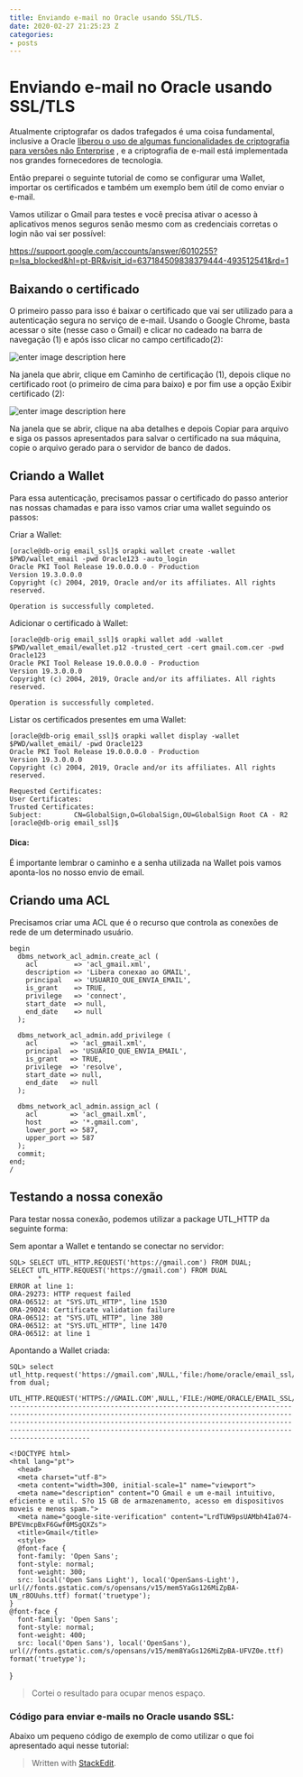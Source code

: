 ```yaml
---
title: Enviando e-mail no Oracle usando SSL/TLS.
date: 2020-02-27 21:25:23 Z
categories:
- posts
---
```



# Enviando e-mail no Oracle usando SSL/TLS

Atualmente criptografar os dados trafegados é uma coisa fundamental, inclusive a Oracle [liberou o uso de algumas funcionalidades de criptografia para versões não Enterprise](https://oracle-base.com/blog/2015/06/27/native-network-encryption-not-part-of-advanced-security-option/) , e a  criptografia de e-mail está implementada nos grandes fornecedores de tecnologia. 

Então preparei o seguinte tutorial de como se configurar uma Wallet, importar os certificados e também um exemplo bem útil de como enviar o e-mail.

Vamos utilizar o Gmail para testes e você precisa ativar o acesso à aplicativos menos seguros senão mesmo com as credenciais corretas o login não vai ser possível:

https://support.google.com/accounts/answer/6010255?p=lsa_blocked&hl=pt-BR&visit_id=637184509838379444-493512541&rd=1


## Baixando o certificado

O primeiro passo para isso é baixar o certificado que vai ser utilizado para a autenticação segura no serviço de e-mail.
Usando o Google Chrome, basta acessar o site (nesse caso o Gmail) e clicar no cadeado na barra de navegação (1) e após isso clicar no campo certificado(2):

![enter image description here](https://i.imgur.com/xbJuRTh.png)

Na janela que abrir, clique em Caminho de certificação (1), depois clique no certificado root (o primeiro de cima para baixo)  e por fim use a opção Exibir certificado (2):

![enter image description here](https://i.imgur.com/Ma4rLQ5.png)

Na janela que se abrir, clique  na aba detalhes e depois Copiar para arquivo e siga os passos apresentados para salvar o certificado na sua máquina, copie o arquivo gerado para o servidor de banco de dados.

## Criando a Wallet

Para essa autenticação, precisamos passar o certificado do passo anterior nas nossas chamadas e para isso vamos criar uma wallet seguindo os passos:

 Criar a Wallet:

    [oracle@db-orig email_ssl]$ orapki wallet create -wallet $PWD/wallet_email -pwd Oracle123 -auto_login
    Oracle PKI Tool Release 19.0.0.0.0 - Production
    Version 19.3.0.0.0
    Copyright (c) 2004, 2019, Oracle and/or its affiliates. All rights reserved.
    
    Operation is successfully completed.

Adicionar o certificado à Wallet:

    [oracle@db-orig email_ssl]$ orapki wallet add -wallet $PWD/wallet_email/ewallet.p12 -trusted_cert -cert gmail.com.cer -pwd Oracle123
    Oracle PKI Tool Release 19.0.0.0.0 - Production
    Version 19.3.0.0.0
    Copyright (c) 2004, 2019, Oracle and/or its affiliates. All rights reserved.
    
    Operation is successfully completed.

Listar os certificados presentes em uma Wallet:

    [oracle@db-orig email_ssl]$ orapki wallet display -wallet $PWD/wallet_email/ -pwd Oracle123
    Oracle PKI Tool Release 19.0.0.0.0 - Production
    Version 19.3.0.0.0
    Copyright (c) 2004, 2019, Oracle and/or its affiliates. All rights reserved.
    
    Requested Certificates: 
    User Certificates:
    Trusted Certificates: 
    Subject:        CN=GlobalSign,O=GlobalSign,OU=GlobalSign Root CA - R2
    [oracle@db-orig email_ssl]$ 
#### Dica:
É importante lembrar o caminho e a senha utilizada na Wallet pois vamos aponta-los no nosso envio de email.

## Criando uma ACL

Precisamos criar uma ACL que é o recurso que controla as conexões de rede de um determinado usuário.

    begin
      dbms_network_acl_admin.create_acl (
        acl         => 'acl_gmail.xml',
        description => 'Libera conexao ao GMAIL',
        principal   => 'USUARIO_QUE_ENVIA_EMAIL',
        is_grant    => TRUE,
        privilege   => 'connect',
        start_date  => null,
        end_date    => null
      );
     
      dbms_network_acl_admin.add_privilege (
        acl        => 'acl_gmail.xml',
        principal  => 'USUARIO_QUE_ENVIA_EMAIL',
        is_grant   => TRUE,
        privilege  => 'resolve',
        start_date => null,
        end_date   => null
      );
     
      dbms_network_acl_admin.assign_acl (
        acl        => 'acl_gmail.xml',
        host       => '*.gmail.com',
        lower_port => 587,
        upper_port => 587
      );
      commit;
    end;
    /

## Testando a nossa conexão

Para testar nossa conexão, podemos utilizar a package UTL_HTTP da seguinte forma:

Sem apontar a Wallet e tentando se conectar no servidor:

    SQL> SELECT UTL_HTTP.REQUEST('https://gmail.com') FROM DUAL;
    SELECT UTL_HTTP.REQUEST('https://gmail.com') FROM DUAL
           *
    ERROR at line 1:
    ORA-29273: HTTP request failed
    ORA-06512: at "SYS.UTL_HTTP", line 1530
    ORA-29024: Certificate validation failure
    ORA-06512: at "SYS.UTL_HTTP", line 380
    ORA-06512: at "SYS.UTL_HTTP", line 1470
    ORA-06512: at line 1

Apontando a Wallet criada:

    SQL> select utl_http.request('https://gmail.com',NULL,'file:/home/oracle/email_ssl/wallet_email','Oracle123') from dual;
    
    UTL_HTTP.REQUEST('HTTPS://GMAIL.COM',NULL,'FILE:/HOME/ORACLE/EMAIL_SSL/WALLET_EMAIL','ORACLE123')
    ------------------------------------------------------------------------------------------------------------------------------------------------------------------------------------------------------------------------------------------------------------------------------------------------------------
    
    <!DOCTYPE html>
    <html lang="pt">
      <head>
      <meta charset="utf-8">
      <meta content="width=300, initial-scale=1" name="viewport">
      <meta name="description" content="O Gmail e um e-mail intuitivo, eficiente e util. S?o 15 GB de armazenamento, acesso em dispositivos moveis e menos spam.">
      <meta name="google-site-verification" content="LrdTUW9psUAMbh4Ia074-BPEVmcpBxF6Gwf0MSgQXZs">
      <title>Gmail</title>
      <style>
      @font-face {
      font-family: 'Open Sans';
      font-style: normal;
      font-weight: 300;
      src: local('Open Sans Light'), local('OpenSans-Light'), url(//fonts.gstatic.com/s/opensans/v15/mem5YaGs126MiZpBA-UN_r8OUuhs.ttf) format('truetype');
    }
    @font-face {
      font-family: 'Open Sans';
      font-style: normal;
      font-weight: 400;
      src: local('Open Sans'), local('OpenSans'), url(//fonts.gstatic.com/s/opensans/v15/mem8YaGs126MiZpBA-UFVZ0e.ttf) format('truetype');

}

> Cortei o resultado para ocupar menos espaço.
>

### Código para enviar e-mails no Oracle usando SSL:

Abaixo um pequeno código de exemplo de como utilizar o que foi apresentado aqui nesse tutorial:


<script charset="UTF-8" src="https://gist-it.appspot.com/github.com/adrianotanaka/scripts/blob/master/oracle/simple_html_mail.sql?footer=minimal"></script>




> Written with [StackEdit](https://stackedit.io/).
